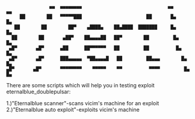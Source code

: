                     ▄▄  ▄▄▄▄▄▄▄▄                                ▄▄        ▄▄       
         ██        ██   ▀▀▀▀▀███                        ██       █▄        █▄      
       ██        ██        ██▀    ▄████▄    ██▄████  ███████     █▄        █▄     
      ██        ██       ▄██▀    ██▄▄▄▄██   ██▀        ██         █▄        █▄    
     ▄█▀       ▄█▀      ▄██      ██▀▀▀▀▀▀   ██         ██          █▄        █▄   
     ▄█▀       ▄█▀      ███▄▄▄▄▄  ▀██▄▄▄▄█   ██         ██▄▄▄        █▄        █▄  
    ▄█▀       ▄█▀       ▀▀▀▀▀▀▀▀    ▀▀▀▀▀    ▀▀          ▀▀▀▀         █▄        █▄ 

There are some scripts which will help you in testing exploit eternalblue_doublepulsar:

1.)"Eternalblue scanner"-scans vicim's machine for an exploit
2.)"Eternalblue auto exploit"-exploits vicim's machine
